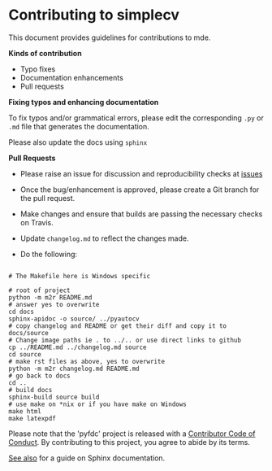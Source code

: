 # Contributing to simplecv

This document provides guidelines for contributions to mde.

**Kinds of contribution**

* Typo fixes
* Documentation enhancements
* Pull requests


**Fixing typos and enhancing documentation**

To fix typos and/or grammatical errors, please edit the corresponding `.py` or `.md` file that generates the documentation. 

Please also update the docs using `sphinx`

**Pull Requests**

* Please raise an issue for discussion and reproducibility checks at [issues](https://github.com/Nelson-Gon/simplecv/issues)

* Once the bug/enhancement is approved, please create a Git branch for the pull request.

* Make changes and ensure that builds are passing the necessary checks on Travis.

* Update `changelog.md` to reflect the changes made.

* Do the following:

```

# The Makefile here is Windows specific

# root of project
python -m m2r README.md
# answer yes to overwrite
cd docs
sphinx-apidoc -o source/ ../pyautocv
# copy changelog and README or get their diff and copy it to docs/source
# Change image paths ie . to ../.. or use direct links to github
cp ../README.md ../changelog.md source
cd source
# make rst files as above, yes to overwrite
python -m m2r changelog.md README.md
# go back to docs
cd ..
# build docs
sphinx-build source build
# use make on *nix or if you have make on Windows
make html
make latexpdf

```
Please note that the 'pyfdc' project is released with a
[Contributor Code of Conduct](.github/CODE_OF_CONDUCT.md).
By contributing to this project, you agree to abide by its terms.

[See also](https://samnicholls.net/2016/06/15/how-to-sphinx-readthedocs/) for a guide on Sphinx documentation.